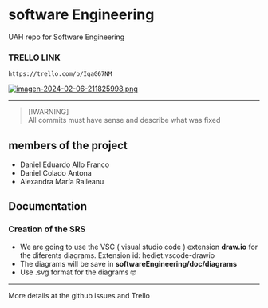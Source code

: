 # software Engineering
UAH repo for Software Engineering 
### TRELLO LINK
```
https://trello.com/b/IqaG67NM
```
[![imagen-2024-02-06-211825998.png](https://i.postimg.cc/Ls5WMtsb/imagen-2024-02-06-211825998.png)](https://postimg.cc/FftpyJ3y)
___

> [!WARNING]\
> All commits must have sense and describe what was fixed

## members of the project
- Daniel Eduardo Allo Franco
- Daniel Colado Antona
- Alexandra María Raileanu

## Documentation

### Creation of the SRS
- We are going to use the VSC ( visual studio code ) extension **draw.io** for the diferents diagrams. Extension id: hediet.vscode-drawio
- The diagrams will be save in **softwareEngineering/doc/diagrams**
- Use .svg format for the diagrams 🤓
___
More details at the github issues and Trello
